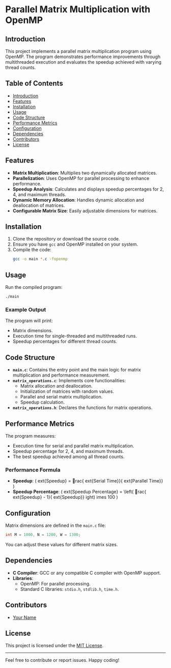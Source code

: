 
# Parallel Matrix Multiplication with OpenMP

## Introduction
This project implements a parallel matrix multiplication program using OpenMP. The program demonstrates performance improvements through multithreaded execution and evaluates the speedup achieved with varying thread counts.

## Table of Contents
- [Introduction](#introduction)
- [Features](#features)
- [Installation](#installation)
- [Usage](#usage)
- [Code Structure](#code-structure)
- [Performance Metrics](#performance-metrics)
- [Configuration](#configuration)
- [Dependencies](#dependencies)
- [Contributors](#contributors)
- [License](#license)

## Features
- **Matrix Multiplication**: Multiplies two dynamically allocated matrices.
- **Parallelization**: Uses OpenMP for parallel processing to enhance performance.
- **Speedup Analysis**: Calculates and displays speedup percentages for 2, 4, and maximum threads.
- **Dynamic Memory Allocation**: Handles dynamic allocation and deallocation of matrices.
- **Configurable Matrix Size**: Easily adjustable dimensions for matrices.

## Installation
1. Clone the repository or download the source code.
2. Ensure you have `gcc` and OpenMP installed on your system.
3. Compile the code:
   ```bash
   gcc -o main *.c -fopenmp
   ```

## Usage
Run the compiled program:
```bash
./main
```

### Example Output
The program will print:
- Matrix dimensions.
- Execution time for single-threaded and multithreaded runs.
- Speedup percentages for different thread counts.

## Code Structure
- **`main.c`**: Contains the entry point and the main logic for matrix multiplication and performance measurement.
- **`matrix_operations.c`**: Implements core functionalities:
  - Matrix allocation and deallocation.
  - Initialization of matrices with random values.
  - Parallel and serial matrix multiplication.
  - Speedup calculation.
- **`matrix_operations.h`**: Declares the functions for matrix operations.

## Performance Metrics
The program measures:
- Execution time for serial and parallel matrix multiplication.
- Speedup percentage for 2, 4, and maximum threads.
- The best speedup achieved among all thread counts.

### Performance Formula
- **Speedup**: \( 	ext{Speedup} = rac{	ext{Serial Time}}{	ext{Parallel Time}} \)
- **Speedup Percentage**: \( 	ext{Speedup Percentage} = \left( rac{	ext{Speedup} - 1}{	ext{Speedup}} 
ight) 	imes 100 \)

## Configuration
Matrix dimensions are defined in the `main.c` file:
```c
int M = 1000, N = 1200, W = 1300;
```
You can adjust these values for different matrix sizes.

## Dependencies
- **C Compiler**: GCC or any compatible C compiler with OpenMP support.
- **Libraries**:
  - OpenMP: For parallel processing.
  - Standard C libraries: `stdio.h`, `stdlib.h`, `time.h`.

## Contributors
- [Your Name](#)

## License
This project is licensed under the [MIT License](LICENSE).

---
Feel free to contribute or report issues. Happy coding!
